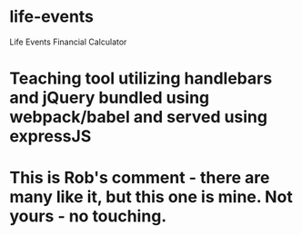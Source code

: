 # life-events
Life Events Financial Calculator

# Teaching tool utilizing handlebars and jQuery bundled using webpack/babel and served using expressJS
# This is Rob's comment - there are many like it, but this one is mine. Not yours - no touching.